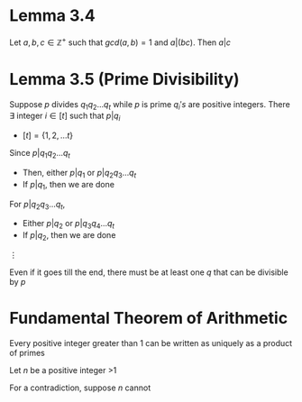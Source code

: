 # Lemma 3.4
Let $a,b,c\in\mathbb{Z}^{+}$ such that $gcd(a,b)=1$ and $a|(bc)$. Then $a|c$

# Lemma 3.5 (Prime Divisibility)
Suppose $p$ divides $q_{1}q_{2}\dots q_{t}$ while $p$ is prime $q_{i}'s$ are positive integers. There $\exists \text{ }$ integer $i\in [t]$ such that $p|q_{i}$
- $[t] = \{1,2,\dots t\}$ 

Since $p|q_{1}q_{2}\dots q_{t}$
- Then, either $p|q_{1}$ or $p|q_{2}q_{3}\dots q_{t}$
- If $p|q_{1}$, then we are done

For $p|q_{2}q_{3}\dots q_{t}$,
- Either $p|q_{2}$ or $p|q_{3}q_{4}\dots q_{t}$
- If $p|q_{2}$, then we are done

$\vdots$

Even if it goes till the end, there must be at least one $q$ that can be divisible by $p$


# Fundamental Theorem of Arithmetic
Every positive integer greater than 1 can be written as uniquely as a product of primes

Let $n$ be a positive integer >1

For a contradiction, suppose $n$ cannot 